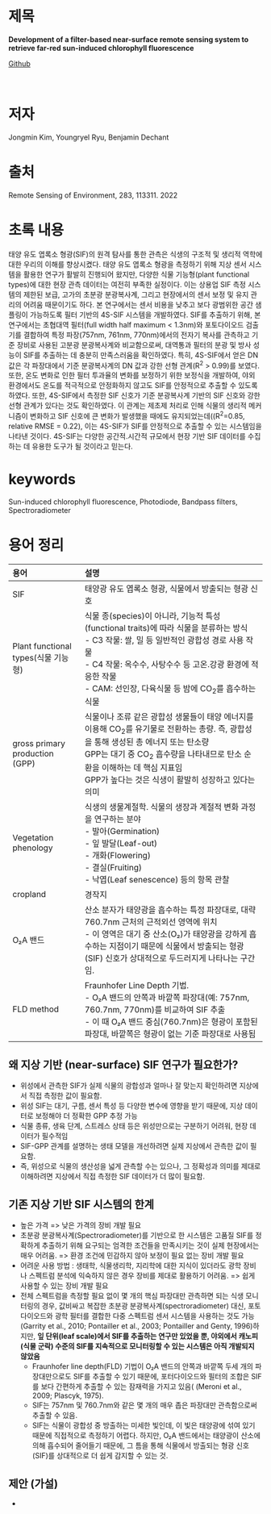 # 제목
<b>Development of a filter-based near-surface remote sensing system to retrieve far-red sun-induced chlorophyll fluorescence</b>

[Github](https://github.com/Kinznice/4S-SIF)

<br>

# 저자
Jongmin Kim, Youngryel Ryu, Benjamin Dechant

# 출처
Remote Sensing of Environment, 283, 113311. 2022  

# 초록 내용
태양 유도 엽록소 형광(SIF)의 원격 탐사를 통한 관측은 식생의 구조적 및 생리적 역학에 대한 우리의 이해를 향상시켰다. 태양 유도 엽록소 형광을 측정하기 위해 지상 센서 시스템을 활용한 연구가 활발히 진행되어 왔지만, 다양한 식물 기능형(plant functional types)에 대한 현장 관측 데이터는 여전히 부족한 실정이다. 이는 상용업 SIF 측정 시스템의 제한된 보급, 고가의 초분광 분광복사계, 그리고 현장에서의 센서 보정 및 유지 관리의 어려움 때문이기도 하다. 본 연구에서는 센서 비용을 낮추고 보다 광범위한 공간 샘플링이 가능하도록 필터 기반의 4S-SIF 시스템을 개발하였다. SIF를 추출하기 위해, 본 연구에서는 초협대역 필터(full width half maximum < 1.3nm)와 포토다이오드 검출기를 결합하여 특정 파장(757nm, 761nm, 770nm)에서의 전자기 복사를 관측하고 기준 장비로 사용된 고분광 분광복사계와 비교함으로써, 대역통과 필터의 분광 및 방사 성능이 SIF를 추출하는 데 충분히 만족스러움을 확인하였다. 특히, 4S-SIF에서 얻은 DN 값은 각 파장대에서 기준 분광복사계의 DN 값과 강한 선형 관계(R<sup>2</sup> > 0.99)를 보였다. 또한, 온도 변화로 인한 필터 투과율의 변화를 보정하기 위한 보정식을 개발하여, 야외 환경에서도 온도를 적극적으로 안정화하지 않고도 SIF를 안정적으로 추출할 수 있도록 하였다. 또한, 4S-SIF에서 측정한 SIF 신호가 기준 분광복사계 기반의 SIF 신호와 강한 선형 관계가 있다는 것도 확인하였다. 이 관계는 제초제 처리로 인해 식물의 생리적 메커니즘이 변화하고 SIF 신호에 큰 변화가 발생했을 때에도 유지되었는데((R<sup>2</sup>=0.85, relative RMSE = 0.22), 이는 4S-SIF가 SIF를 안정적으로 추출할 수 있는 시스템임을 나타낸 것이다. 4S-SIF는 다양한 공간적.시간적 규모에서 현장 기반 SIF 데이터를 수집하는 데 유용한 도구가 될 것이라고 믿는다.

# keywords
Sun-induced chlorophyll fluorescence, Photodiode, Bandpass filters, Spectroradiometer 
<br>

# 용어 정리
|용어|설명|
|:-|:-|
|SIF|태양광 유도 엽록소 형광, 식물에서 방출되는 형광 신호|
|Plant functional types(식물 기능형)|식물 종(species)이 아니라, 기능적 특성(functional traits)에 따라 식물을 분류하는 방식 <br> - C3 작물: 쌀, 밀 등 일반적인 광합성 경로 사용 작물 <br> - C4 작물: 옥수수, 사탕수수 등 고온.강광 환경에 적응한 작물 <br> - CAM: 선인장, 다육식물 등 밤에 CO<sub>2</sub>를 흡수하는 식물|
|gross primary production (GPP)|식물이나 조류 같은 광합성 생물들이 태양 에너지를 이용해 CO<sub>2</sub>를 유기물로 전환하는 총량. 즉, 광합성을 통해 생성된 총 에너지 또는 탄소량<br>GPP는 대기 중 CO<sub>2</sub> 흡수량을 나타내므로 탄소 순환을 이해하는 데 핵심 지표임<br>GPP가 높다는 것은 식생이 활발히 성장하고 있다는 의미 |
|Vegetation phenology|식생의 생물계절학. 식물의 생장과 계절적 변화 과정을 연구하는 분야<br> - 발아(Germination)<br> - 잎 발달(Leaf-out)<br> - 개화(Flowering)<br> - 결실(Fruiting)<br> - 낙엽(Leaf senescence) 등의 항목 관찰|
|cropland|경작지|
|O₂A 밴드|산소 분자가 태양광을 흡수하는 특정 파장대로, 대략 760.7nm 근처의 근적외선 영역에 위치<br> - 이 영역은 대기 중 산소(O₂)가 태양광을 강하게 흡수하는 지점이기 때문에 식물에서 방출되는 형광(SIF) 신호가 상대적으로 두드러지게 나타나는 구간임.|
|FLD method|Fraunhofer Line Depth 기법. <br> - O₂A 밴드의 안쪽과 바깥쪽 파장대(예: 757nm, 760.7nm, 770nm)를 비교하여 SIF 추출<br> - 이 때 O₂A 밴드 중심(760.7nm)은 형광이 포함된 파장대, 바깥쪽은 형광이 없는 기준 파장대로 사용됨|


## 왜 지상 기반 (near-surface) SIF 연구가 필요한가?

- 위성에서 관측한 SIF가 실제 식물의 광합성과 얼마나 잘 맞는지 확인하려면 지상에서 직접 측정한 값이 필요함.
- 위성 SIF는 대기, 구름, 센서 특성 등 다양한 변수에 영향을 받기 때문에, 지상 데이터로 보정해야 더 정확한 GPP 추정 가능
- 식물 종류, 생육 단계, 스트레스 상태 등은 위성만으로는 구분하기 어려워, 현장 데이터가 필수적임
- SIF-GPP 관계를 설명하는 생태 모델을 개선하려면 실제 지상에서 관측한 값이 필요함.
- 즉, 위성으로 식물의 생산성을 넓게 관측할 수는 있으나, 그 정확성과 의미를 제대로 이해하려면 지상에서 직접 측정한 SIF 데이터가 더 많이 필요함.

## 기존 지상 기반 SIF 시스템의 한계

- 높은 가격 => 낮은 가격의 장비 개발 필요
- 초분광 분광복사계(Spectroradiometer)를 기반으로 한 시스템은 고품질 SIF를 정확하게 추출하기 위해 요구되는 엄격한 조건들을 만족시키는 것이 실제 현장에서는 매우 어려움. => 환경 조건에 민감하지 않아 보정이 필요 없는 장비 개발 필요
- 어려운 사용 방법 : 생태학, 식물생리학, 지리학에 대한 지식이 있더라도 광학 장비나 스펙트럼 분석에 익숙하지 않은 경우 장비를 제대로 활용하기 어려움.  => 쉽게 사용할 수 있는 장비 개발 필요
- 전체 스펙트럼을 측정할 필요 없이 몇 개의 핵심 파장대만 관측하면 되는 식생 모니터링의 경우, 값비싸고 복잡한 초분광 분광복사계(spectroradiometer) 대신, 포토다이오드와 광학 필터를 결합한 다중 스펙트럼 센서 시스템을 사용하는 것도 가능(Garrity et al., 2010; Pontailler et al., 2003; Pontailler and Genty, 1996)하지만, __잎 단위(leaf scale)에서 SIF를 추출하는 연구만 있었을 뿐, 야외에서 캐노피(식물 군락) 수준의 SIF를 지속적으로 모니터링할 수 있는 시스템은 아직 개발되지 않았음__
  - Fraunhofer line depth(FLD) 기법이 O₂A 밴드의 안쪽과 바깥쪽 두세 개의 파장대만으로도 SIF를 추출할 수 있기 때문에, 포터다이오드와 필터의 조합은 SIF를 보다 간편하게 추출할 수 있는 잠재력을 가지고 있음( (Meroni et al., 2009; Plascyk, 1975).
  - SIF는 757nm 및 760.7nm와 같은 몇 개의 매우 좁은 파장대만 관측함으로써 추출할 수 있음.
  - SIF는 식물이 광합성 중 방출하는 미세한 빛인데, 이 빛은 태양광에 섞여 있기 때문에 직접적으로 측정하기 어렵다. 하지만, O₂A 밴드에서는 태양광이 산소에 의해 흡수되어 줄어들기 때문에, 그 틈을 통해 식물에서 방출되는 형광 신호(SIF)를 상대적으로 더 쉽게 감지할 수 있는 것.

## 제안 (가설)

-


<br>

#  


